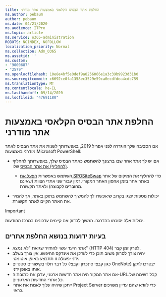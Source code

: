```yaml
---
title: החלפת אתר הבסיס הקלאסי באמצעות אתר מודרני
ms.author: pebaum
author: pebaum
ms.date: 04/21/2020
ms.audience: ITPro
ms.topic: article
ms.service: o365-administration
ROBOTS: NOINDEX, NOFOLLOW
localization_priority: Normal
ms.collection: Adm_O365
ms.assetid: ''
ms.custom:
- "9000687"
- "2579"
ms.openlocfilehash: 10e8e4bf5e0def9a8256066e1a3c39b9923d31b0
ms.sourcegitcommit: c6692ce0fa1358ec3529e59ca0ecdfdea4cdc759
ms.translationtype: MT
ms.contentlocale: he-IL
ms.lasthandoff: 09/14/2020
ms.locfileid: "47691180"
---
```

# <a name="swap-your-classic-root-site-with-a-modern-site"></a>החלפת אתר הבסיס הקלאסי באמצעות אתר מודרני

אם הסביבה שלך הוגדרה לפני אפריל 2019, באפשרותך לשנות את אתר הבסיס לאתר מודרני באמצעות Microsoft PowerShell:

- אם יש לך אתר אחר שבו ברצונך להשתמש כאתר הבסיס שלך, באפשרותך להחליף [(להחליף) את אתר הבסיס](https://docs.microsoft.com/sharepoint/modern-root-site) שלו. 
    - השתמש באפשרות [הפעל את SPOSiteSwap](https://docs.microsoft.com/powershell/module/sharepoint-online/invoke-spositeswap?view=sharepoint-ps) כדי להחליף את המיקום של אתר באתר אחר בזמן אחסון האתר המקורי. זמין עבור שני אתרי הצוות (שאינם מחוברים לקבוצה) ולאתר תקשורת. 

- יכולות נוספות יוצגו בקרוב שיאפשרו לך להמשיך להשתמש בתוכן באתר, אך להמיר את האתר הקיים לאתר תקשורת. 
>[!Important]
>יכולות אלה יסוכמו בהדרגה. המשך לבדוק אם קיימים עדכונים במרכז ההודעות. 

## <a name="known-issues-with-swapping-sites"></a>בעיות ידועות בנושא החלפת אתרים

- אתר היעד עשוי להחזיר שגיאת "לא נמצא" (HTTP 404) לפרק זמן קצר.
- יהיה צורך לסרוק משוב תוכן כדי לעדכן את אינדקס החיפוש. אין צורך בשלב ידני-פעולה זו תתבצע באופן אוטומטי.
- כל דבר תלוי בקישורים סטטיים (כגון קבצי סינכרון וקבצי OneNote) יצטרכו לתקן אותו באופן ידני.
- אם אתר המקור היה אתר חדשות ארגוני, עדכן את כתובת ה-URL.קבל רשימה של כל אתרי החדשות הארגוניים.
- ייתכן שיהיה עליך לאמת את אתרי Project Server כדי לוודא שהם עדיין משויכים כראוי.
